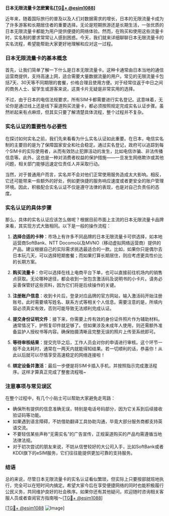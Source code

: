 **日本无限流量卡怎麽實名[[TG💪+ @esim1088](https://t.me/s/esim1088)]**

近年来，随着国际旅行的普及以及人们对数据需求的增长，日本的无限流量卡成为了许多游客和长期居住者的重要选择。无论是短期旅游还是长期生活，一张优质的日本无限流量卡都能为用户提供便捷的网络体验。然而，在购买和使用这些流量卡时，实名制的要求常常让人感到困惑。今天，我们就来详细聊聊日本无限流量卡的实名流程，希望能帮助大家更好地理解和应对这一过程。

### 日本无限流量卡的基本概念

首先，让我们简单了解一下什么是日本无限流量卡。这种卡通常由日本当地的通信运营商提供，支持高速上网，适合需要大量数据流量的用户。常见的无限流量卡包括7天、30天等不同期限的套餐，价格合理且使用方便。对于经常往返于中日之间的商务人士、留学生或游客来说，这类卡片无疑是非常实用的选择。

不过，由于日本的电信法规要求，所有SIM卡都需要进行实名登记。这意味着，无论你是通过线上还是线下渠道购买流量卡，都必须按照规定完成实名认证步骤。虽然听起来有点麻烦，但其实只要了解清楚具体流程，整个过程并不复杂。

### 实名认证的重要性与必要性

在探讨如何实名之前，我们先来看看为什么实名认证如此重要。在日本，电信实名制的主要目的是为了保障国家安全和社会稳定。通过实名登记，政府可以追踪到每个SIM卡的实际使用者，从而有效防止犯罪活动的发生，比如电信诈骗、非法传播信息等。此外，这也是一种对消费者权益的保护措施——一旦发生网络欺诈或其他问题，相关部门能够迅速定位责任人并采取行动。

当然，对于普通用户而言，实名并不会对他们正常使用服务造成太大影响。相反，它还可能带来一些额外的好处，例如更快捷的服务响应速度或者更安全的账户管理环境。因此，积极配合实名认证不仅是遵守法律的表现，也是对自己负责任的态度。

### 实名认证的具体步骤

那么，具体的实名认证应该怎么做呢？根据目前市面上主流的日本无限流量卡品牌来看，其实现方式大致相同。以下是一般的操作流程：

1. **选择合适的卡种**：市场上有许多不同品牌的日本无限流量卡可供选择，如本地运营商SoftBank、NTT Docomo以及MVNO（移动虚拟网络运营商）提供的产品。建议根据自己的实际需求挑选最适合的一款。比如，如果你只是偶尔去日本玩几天，可以选择短期套餐；而如果打算长期居住，则应考虑更具性价比的长期方案。

2. **购买流量卡**：你可以选择在线上电商平台下单，也可以直接前往机场内的销售点获取。无论哪种途径，都会收到一张包含激活码及说明书的小卡片。请务必妥善保管好这些资料，因为它们将是后续操作的关键。

3. **注册账户信息**：收到卡片后，登录对应品牌的官方网站，输入激活码开始注册账号。此时需要填写姓名、联系方式等相关个人信息。需要注意的是，所填内容必须真实有效，否则可能导致无法顺利完成认证。

4. **提交身份证明文件**：接下来，你需要上传有效的身份证件照片作为辅助材料。通常情况下，护照复印件就足够了。但如果涉及未成年人使用，则还需额外准备监护人授权书等内容。确保拍摄清晰且完整无误的照片上传至系统即可。

5. **等待审核结果**：提交完毕之后，工作人员会对你的申请进行审核。这个环节一般不会太耗时，通常在一两天内就能得知结果。若一切顺利的话，恭喜你！从此以后就可以尽情享受高速稳定的网络连接啦！

6. **绑定设备并激活**：最后一步便是将SIM卡插入手机，并按照指示完成激活程序。这样才算真正完成了整套流程哦~

### 注意事项与常见误区

在整个过程中，有几个小贴士可以帮助大家避免走弯路：

- 确保所有提供的信息准确无误，特别是电话号码部分，因为它关系到后续接收验证码等功能。
- 如果遇到语言障碍，不妨借助翻译工具协助沟通，毕竟大部分服务商都支持英语交流。
- 不要轻信某些声称“无需实名”的广告宣传，正规渠道购买的产品均需遵循当地法律法规。
- 对于初次尝试的朋友来说，不妨从信誉较好的大公司入手，比如SoftBank或者KDDI旗下的eSIM服务，它们往往能提供更加可靠的支持服务。

### 结语

总的来说，尽管日本无限流量卡的实名认证看似繁琐，但实际上只要按部就班地执行，完全可以在短时间内搞定。希望大家今后在享受便捷网络的同时也能积极履行公民义务，共同维护良好的社会秩序。如果你还有其他疑问，欢迎随时咨询相关客服人员或者查阅官方指南哦～[[TG💪+ @esim1088](https://t.me/s/esim1088)]

[[TG💪+ @esim1088](https://t.me/s/esim1088) ![Image](https://i.postimg.cc/4NQfJmqS/Snipaste-2025-05-13-00-14-12.png)]